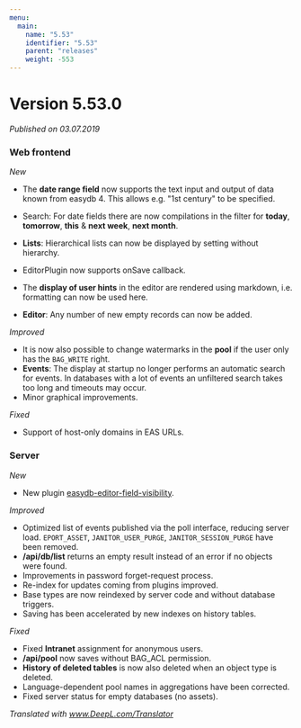 ```yaml
---
menu:
  main:
    name: "5.53"
    identifier: "5.53"
    parent: "releases"
    weight: -553
---
```


# Version 5.53.0

*Published on 03.07.2019*

### Web frontend

*New*

- The **date range field** now supports the text input and output of data known from easydb 4. This allows e.g. "1st century" to be specified.

- Search: For date fields there are now compilations in the filter for **today**, **tomorrow**, **this** & **next week**, **next month**. 
- **Lists**: Hierarchical lists can now be displayed by setting without hierarchy.
- EditorPlugin now supports onSave callback.
- The **display of user hints** in the editor are rendered using markdown, i.e. formatting can now be used here.
- **Editor**: Any number of new empty records can now be added. 

*Improved*

- It is now also possible to change watermarks in the **pool** if the user only has the `BAG_WRITE` right.
- **Events**: The display at startup no longer performs an automatic search for events. In databases with a lot of events an unfiltered search takes too long and timeouts may occur.
- Minor graphical improvements.

*Fixed*

- Support of host-only domains in EAS URLs. 

### Server

*New*

- New plugin [easydb-editor-field-visibility](https://github.com/programmfabrik/easydb-editor-field-visibility).

*Improved*

- Optimized list of events published via the poll interface, reducing server load. `EPORT_ASSET`, `JANITOR_USER_PURGE`, `JANITOR_SESSION_PURGE` have been removed.
- **/api/db/list** returns an empty result instead of an error if no objects were found.
- Improvements in password forget-request process.
- Re-index for updates coming from plugins improved.
- Base types are now reindexed by server code and without database triggers.
- Saving has been accelerated by new indexes on history tables.

*Fixed*

- Fixed **Intranet** assignment for anonymous users.
- **/api/pool** now saves without BAG_ACL permission.
- **History of deleted tables** is now also deleted when an object type is deleted.
- Language-dependent pool names in aggregations have been corrected.
- Fixed server status for empty databases (no assets).

*Translated with www.DeepL.com/Translator*